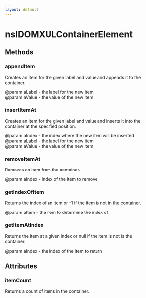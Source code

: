```yaml
---
layout: default
---
```


# nsIDOMXULContainerElement #

## Methods ##

### appendItem ###
  
Creates an item for the given label and value and appends it to the  
container.  
  
@param aLabel - the label for the new item  
@param aValue - the value of the new item  
  

### insertItemAt ###
  
Creates an item for the given label and value and inserts it into the  
container at the specified position.  
  
@param aIndex - the index where the new item will be inserted  
@param aLabel - the label for the new item  
@param aValue - the value of the new item  
  

### removeItemAt ###
  
Removes an item from the container.  
  
@param aIndex - index of the item to remove  
  

### getIndexOfItem ###
  
Returns the index of an item or -1 if the item is not in the container.  
  
@param aItem - the item to determine the index of  
  

### getItemAtIndex ###
  
Returns the item at a given index or null if the item is not is the  
container.  
  
@param aIndex - the index of the item to return  
  

## Attributes ##

### itemCount ###
  
Returns a count of items in the container.  
  
